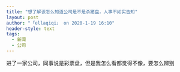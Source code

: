 ```yaml
---
title: "想了解该怎么知道公司是不是杀猪盘，人事不如实告知"
layout: post
author: "「ellaqiqi」 on 2020-1-19 16:10"
header-style: text
tags:
  - 新闻
  - 公司
---
```


<head></head>
<body>
  进了一家公司，同事说是彩票盘，但是我怎么看都觉得不像，要怎么辨别
 <br>
</body>


